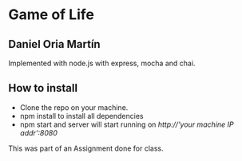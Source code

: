 # Game of Life

## Daniel Oria Martín

Implemented with node.js with express, mocha and chai.

## How to install

* Clone the repo on your machine.
* npm install to install all dependencies
* npm start and server will start running on *http://'your machine IP addr':8080*


This was part of an Assignment done for class.